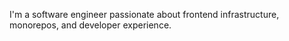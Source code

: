 I'm a software engineer passionate about frontend infrastructure, monorepos, and developer experience. 
